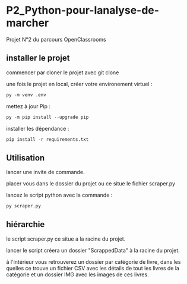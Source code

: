 # P2_Python-pour-lanalyse-de-marcher

Projet N°2 du parcours OpenClassrooms

## installer le projet

commencer par cloner le projet avec git clone

une fois le projet en local, créer votre environement virtuel :

```py
py -m venv .env
```

mettez à jour Pip :

```py
py -m pip install --upgrade pip
```

installer les dépendance :

```py
pip install -r requirements.txt
```

## Utilisation

lancer une invite de commande.

placer vous dans le dossier du projet ou ce situe le fichier scraper.py

lancez le script python avec la commande :

```py
py scraper.py
```

## hiérarchie

le script scraper.py ce situe a la racine du projet.

lancer le script créera un dossier "ScrappedData" à la racine du projet.

à l'intérieur vous retrouverez un dossier par catégorie de livre, dans les quelles ce trouve un fichier CSV avec les détails de tout les livres de la catégorie et un dossier IMG avec les images de ces livres.
